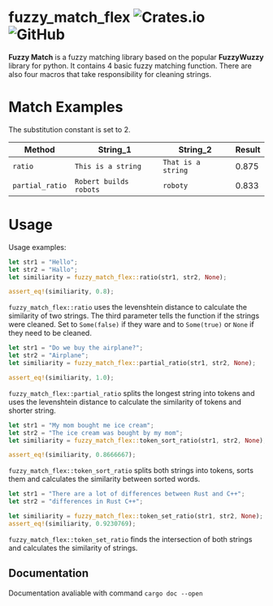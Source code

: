 # fuzzy_match_flex ![Crates.io](https://img.shields.io/crates/v/fuzzy_match_flex?logo=Rust) ![GitHub](https://img.shields.io/github/license/Abbion/FuzzyMatchFlex)

**Fuzzy Match** is a fuzzy matching library based on the popular **FuzzyWuzzy** library for python. It contains 4 basic fuzzy matching function. There are also four macros that take responsibility for cleaning strings.

# Match Examples

The substitution constant is set to $2$.

| Method | String_1 | String_2 | Result |
|------- | ------- | --------- | ------ |
| `ratio` | `This is a string` | `That is a string` | 0.875 |
| `partial_ratio` | `Robert builds robots` | `roboty` | 0.833 |

# Usage

Usage examples:

```rust
let str1 = "Hello";
let str2 = "Hallo";
let similiarity = fuzzy_match_flex::ratio(str1, str2, None);

assert_eq!(similiarity, 0.8);
```

`fuzzy_match_flex::ratio` uses the levenshtein distance to calculate the similarity of two strings. The third parameter tells the function if the strings were cleaned. Set to `Some(false)` if they ware and to `Some(true)` or `None` if they need to be cleaned.


```rust
let str1 = "Do we buy the airplane?";
let str2 = "Airplane";
let similiarity = fuzzy_match_flex::partial_ratio(str1, str2, None);

assert_eq!(similiarity, 1.0);
```

`fuzzy_match_flex::partial_ratio` splits the longest string into tokens and uses the levenshtein distance to calculate the similarity of tokens and shorter string.

```rust
let str1 = "My mom bought me ice cream";
let str2 = "The ice cream was bought by my mom";
let similiarity = fuzzy_match_flex::token_sort_ratio(str1, str2, None);

assert_eq!(similiarity, 0.8666667);
```

`fuzzy_match_flex::token_sort_ratio` splits both strings into tokens, sorts them and calculates the similarity between sorted words.

```rust
let str1 = "There are a lot of differences between Rust and C++";
let str2 = "differences in Rust C++";

let similiarity = fuzzy_match_flex::token_set_ratio(str1, str2, None);
assert_eq!(similiarity, 0.9230769);
```

`fuzzy_match_flex::token_set_ratio` finds the intersection of both strings and calculates the similarity of strings.

## Documentation

Documentation avaliable with command `cargo doc --open`
